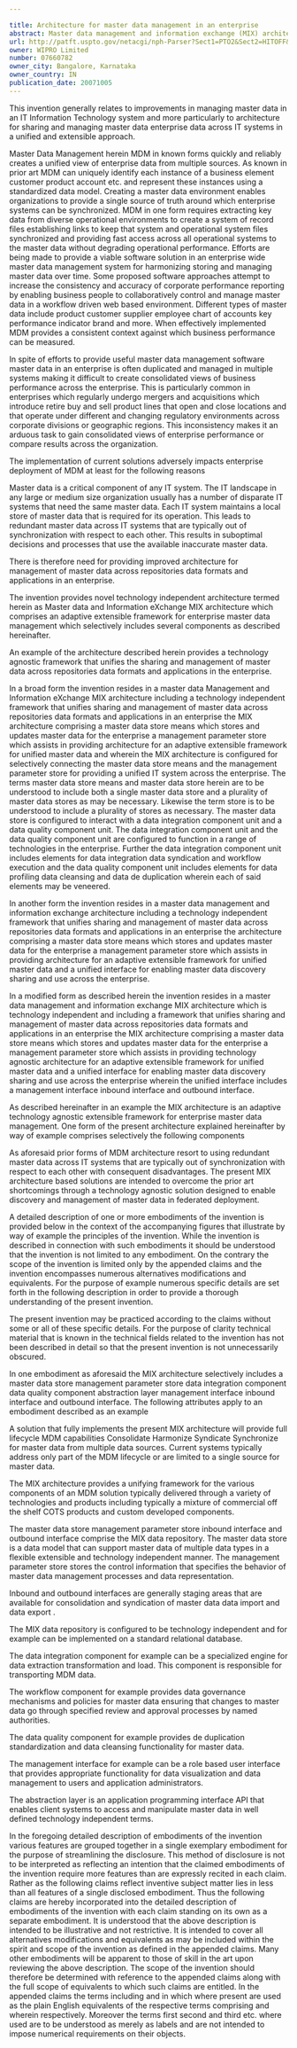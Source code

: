 ```yaml
---

title: Architecture for master data management in an enterprise
abstract: Master data management and information exchange (MIX) architecture includes a technology agnostic framework that unifies sharing and management of master data across repositories, data formats and applications in an enterprise. The MIX architecture comprises at least one master data store which stores and updates master data for said enterprise; a management parameter store which assists in providing technology agnostic architecture for an adaptive extensible framework for unified master data; and, a unified interface for enabling master data discovery, sharing and use across the enterprise, wherein the unified interface comprises management interface, inbound interface and outbound interface. The MIX architecture might additionally include a data integration component, data quality component, and an abstraction layer. The present architecture enables extended MDM enterprise deployment and can be implemented as a stand alone solution or as an MDM veneer over existing applications without affecting overall system behavior and is technology independent.
url: http://patft.uspto.gov/netacgi/nph-Parser?Sect1=PTO2&Sect2=HITOFF&p=1&u=%2Fnetahtml%2FPTO%2Fsearch-adv.htm&r=1&f=G&l=50&d=PALL&S1=07660782&OS=07660782&RS=07660782
owner: WIPRO Limited
number: 07660782
owner_city: Bangalore, Karnataka
owner_country: IN
publication_date: 20071005
---
```

This invention generally relates to improvements in managing master data in an IT Information Technology system and more particularly to architecture for sharing and managing master data enterprise data across IT systems in a unified and extensible approach.

Master Data Management herein MDM in known forms quickly and reliably creates a unified view of enterprise data from multiple sources. As known in prior art MDM can uniquely identify each instance of a business element customer product account etc. and represent these instances using a standardized data model. Creating a master data environment enables organizations to provide a single source of truth around which enterprise systems can be synchronized. MDM in one form requires extracting key data from diverse operational environments to create a system of record files establishing links to keep that system and operational system files synchronized and providing fast access across all operational systems to the master data without degrading operational performance. Efforts are being made to provide a viable software solution in an enterprise wide master data management system for harmonizing storing and managing master data over time. Some proposed software approaches attempt to increase the consistency and accuracy of corporate performance reporting by enabling business people to collaboratively control and manage master data in a workflow driven web based environment. Different types of master data include product customer supplier employee chart of accounts key performance indicator brand and more. When effectively implemented MDM provides a consistent context against which business performance can be measured.

In spite of efforts to provide useful master data management software master data in an enterprise is often duplicated and managed in multiple systems making it difficult to create consolidated views of business performance across the enterprise. This is particularly common in enterprises which regularly undergo mergers and acquisitions which introduce retire buy and sell product lines that open and close locations and that operate under different and changing regulatory environments across corporate divisions or geographic regions. This inconsistency makes it an arduous task to gain consolidated views of enterprise performance or compare results across the organization.

The implementation of current solutions adversely impacts enterprise deployment of MDM at least for the following reasons 

Master data is a critical component of any IT system. The IT landscape in any large or medium size organization usually has a number of disparate IT systems that need the same master data. Each IT system maintains a local store of master data that is required for its operation. This leads to redundant master data across IT systems that are typically out of synchronization with respect to each other. This results in suboptimal decisions and processes that use the available inaccurate master data.

There is therefore need for providing improved architecture for management of master data across repositories data formats and applications in an enterprise.

The invention provides novel technology independent architecture termed herein as Master data and Information eXchange MIX architecture which comprises an adaptive extensible framework for enterprise master data management which selectively includes several components as described hereinafter.

An example of the architecture described herein provides a technology agnostic framework that unifies the sharing and management of master data across repositories data formats and applications in the enterprise.

In a broad form the invention resides in a master data Management and Information eXchange MIX architecture including a technology independent framework that unifies sharing and management of master data across repositories data formats and applications in an enterprise the MIX architecture comprising a master data store means which stores and updates master data for the enterprise a management parameter store which assists in providing architecture for an adaptive extensible framework for unified master data and wherein the MIX architecture is configured for selectively connecting the master data store means and the management parameter store for providing a unified IT system across the enterprise. The terms master data store means and master data store herein are to be understood to include both a single master data store and a plurality of master data stores as may be necessary. Likewise the term store is to be understood to include a plurality of stores as necessary. The master data store is configured to interact with a data integration component unit and a data quality component unit. The data integration component unit and the data quality component unit are configured to function in a range of technologies in the enterprise. Further the data integration component unit includes elements for data integration data syndication and workflow execution and the data quality component unit includes elements for data profiling data cleansing and data de duplication wherein each of said elements may be veneered.

In another form the invention resides in a master data management and information exchange architecture including a technology independent framework that unifies sharing and management of master data across repositories data formats and applications in an enterprise the architecture comprising a master data store means which stores and updates master data for the enterprise a management parameter store which assists in providing architecture for an adaptive extensible framework for unified master data and a unified interface for enabling master data discovery sharing and use across the enterprise.

In a modified form as described herein the invention resides in a master data management and information exchange MIX architecture which is technology independent and including a framework that unifies sharing and management of master data across repositories data formats and applications in an enterprise the MIX architecture comprising a master data store means which stores and updates master data for the enterprise a management parameter store which assists in providing technology agnostic architecture for an adaptive extensible framework for unified master data and a unified interface for enabling master data discovery sharing and use across the enterprise wherein the unified interface includes a management interface inbound interface and outbound interface.

As described hereinafter in an example the MIX architecture is an adaptive technology agnostic extensible framework for enterprise master data management. One form of the present architecture explained hereinafter by way of example comprises selectively the following components 

As aforesaid prior forms of MDM architecture resort to using redundant master data across IT systems that are typically out of synchronization with respect to each other with consequent disadvantages. The present MIX architecture based solutions are intended to overcome the prior art shortcomings through a technology agnostic solution designed to enable discovery and management of master data in federated deployment.

A detailed description of one or more embodiments of the invention is provided below in the context of the accompanying figures that illustrate by way of example the principles of the invention. While the invention is described in connection with such embodiments it should be understood that the invention is not limited to any embodiment. On the contrary the scope of the invention is limited only by the appended claims and the invention encompasses numerous alternatives modifications and equivalents. For the purpose of example numerous specific details are set forth in the following description in order to provide a thorough understanding of the present invention.

The present invention may be practiced according to the claims without some or all of these specific details. For the purpose of clarity technical material that is known in the technical fields related to the invention has not been described in detail so that the present invention is not unnecessarily obscured.

In one embodiment as aforesaid the MIX architecture selectively includes a master data store management parameter store data integration component data quality component abstraction layer management interface inbound interface and outbound interface. The following attributes apply to an embodiment described as an example 

A solution that fully implements the present MIX architecture will provide full lifecycle MDM capabilities Consolidate Harmonize Syndicate Synchronize for master data from multiple data sources. Current systems typically address only part of the MDM lifecycle or are limited to a single source for master data.

The MIX architecture provides a unifying framework for the various components of an MDM solution typically delivered through a variety of technologies and products including typically a mixture of commercial off the shelf COTS products and custom developed components.

The master data store management parameter store inbound interface and outbound interface comprise the MIX data repository. The master data store is a data model that can support master data of multiple data types in a flexible extensible and technology independent manner. The management parameter store stores the control information that specifies the behavior of master data management processes and data representation.

Inbound and outbound interfaces are generally staging areas that are available for consolidation and syndication of master data data import and data export .

The MIX data repository is configured to be technology independent and for example can be implemented on a standard relational database.

The data integration component for example can be a specialized engine for data extraction transformation and load. This component is responsible for transporting MDM data.

The workflow component for example provides data governance mechanisms and policies for master data ensuring that changes to master data go through specified review and approval processes by named authorities.

The data quality component for example provides de duplication standardization and data cleansing functionality for master data.

The management interface for example can be a role based user interface that provides appropriate functionality for data visualization and data management to users and application administrators.

The abstraction layer is an application programming interface API that enables client systems to access and manipulate master data in well defined technology independent terms.

In the foregoing detailed description of embodiments of the invention various features are grouped together in a single exemplary embodiment for the purpose of streamlining the disclosure. This method of disclosure is not to be interpreted as reflecting an intention that the claimed embodiments of the invention require more features than are expressly recited in each claim. Rather as the following claims reflect inventive subject matter lies in less than all features of a single disclosed embodiment. Thus the following claims are hereby incorporated into the detailed description of embodiments of the invention with each claim standing on its own as a separate embodiment. It is understood that the above description is intended to be illustrative and not restrictive. It is intended to cover all alternatives modifications and equivalents as may be included within the spirit and scope of the invention as defined in the appended claims. Many other embodiments will be apparent to those of skill in the art upon reviewing the above description. The scope of the invention should therefore be determined with reference to the appended claims along with the full scope of equivalents to which such claims are entitled. In the appended claims the terms including and in which where present are used as the plain English equivalents of the respective terms comprising and wherein respectively. Moreover the terms first second and third etc. where used are to be understood as merely as labels and are not intended to impose numerical requirements on their objects.

